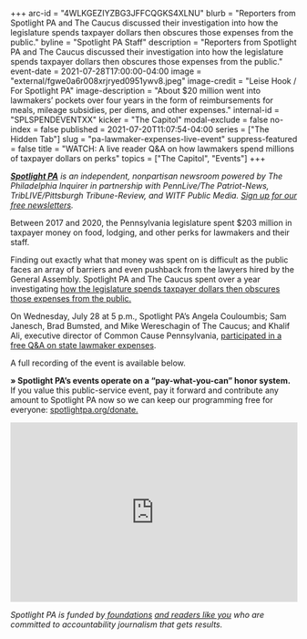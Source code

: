 +++
arc-id = "4WLKGEZIYZBG3JFFCQGKS4XLNU"
blurb = "Reporters from Spotlight PA and The Caucus discussed their investigation into how the legislature spends taxpayer dollars then obscures those expenses from the public."
byline = "Spotlight PA Staff"
description = "Reporters from Spotlight PA and The Caucus discussed their investigation into how the legislature spends taxpayer dollars then obscures those expenses from the public."
event-date = 2021-07-28T17:00:00-04:00
image = "external/fgwe0a6r008xrjryed0951ywv8.jpeg"
image-credit = "Leise Hook / For Spotlight PA"
image-description = "About $20 million went into lawmakers’ pockets over four years in the form of reimbursements for meals, mileage subsidies, per diems, and other expenses."
internal-id = "SPLSPENDEVENTXX"
kicker = "The Capitol"
modal-exclude = false
no-index = false
published = 2021-07-20T11:07:54-04:00
series = ["The Hidden Tab"]
slug = "pa-lawmaker-expenses-live-event"
suppress-featured = false
title = "WATCH: A live reader Q&A on how lawmakers spend millions of taxpayer dollars on perks"
topics = ["The Capitol", "Events"]
+++

<a href="https://www.spotlightpa.org/"><i><b>Spotlight PA</b></i></a><i> is an independent, nonpartisan newsroom powered by The Philadelphia Inquirer in partnership with PennLive/The Patriot-News, TribLIVE/Pittsburgh Tribune-Review, and WITF Public Media. </i><a href="https://www.spotlightpa.org/newsletters"><i>Sign up for our free newsletters</i></a><i>.</i>

Between 2017 and 2020, the Pennsylvania legislature spent $203 million in taxpayer money on food, lodging, and other perks for lawmakers and their staff.

Finding out exactly what that money was spent on is difficult as the public faces an array of barriers and even pushback from the lawyers hired by the General Assembly. Spotlight PA and The Caucus spent over a year investigating <a href="https://www.spotlightpa.org/news/2021/05/pa-legislature-expense-accounts-hidden-legislative-privilege/">how the legislature spends taxpayer dollars then obscures those expenses from the public. </a>

On Wednesday, July 28 at 5 p.m., Spotlight PA’s Angela Couloumbis; Sam Janesch, Brad Bumsted, and Mike Wereschagin of The Caucus; and Khalif Ali, executive director of Common Cause Pennsylvania, <a href="https://www.youtube.com/watch?v=o0FSR_NvGqo">participated in a free Q&amp;A on state lawmaker expenses</a>.

A full recording of the event is available below.

<b>» Spotlight PA’s events operate on a “pay-what-you-can” honor system.</b> If you value this public-service event, pay it forward and contribute any amount to Spotlight PA now so we can keep our programming free for everyone: <a href="http://spotlightpa.fundjournalism.org/donate?campaign=701Dn000000YgpHIAS">spotlightpa.org/donate.</a>

<iframe width="100%" height="315" src="https://www.youtube.com/embed/o0FSR_NvGqo" title="YouTube video player" frameborder="0" allow="accelerometer; autoplay; clipboard-write; encrypted-media; gyroscope; picture-in-picture" allowfullscreen></iframe>

<i>Spotlight PA is funded by</i><a href="https://www.spotlightpa.org/support"><i> foundations</i></a><i> </i><a href="https://www.spotlightpa.org/support"><i>and readers like you</i></a><i> who are committed to accountability journalism that gets results.</i>
